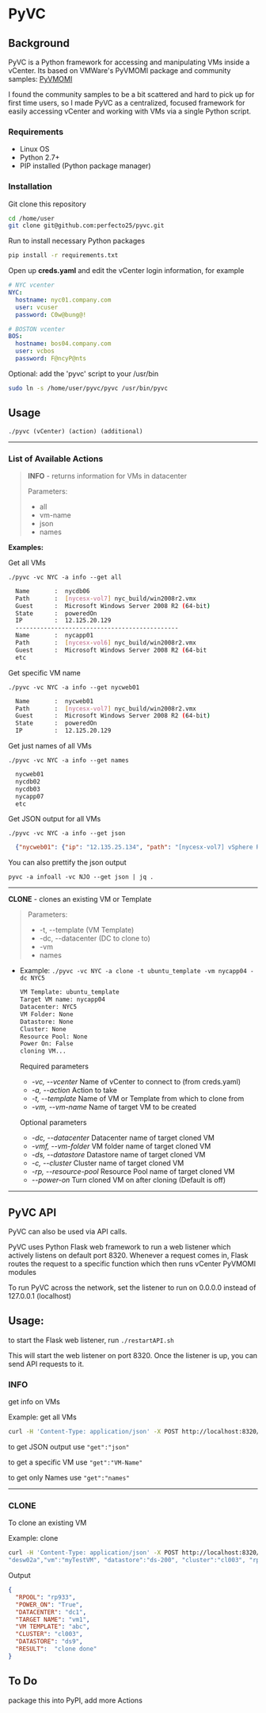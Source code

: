 # PyVC
## Background
PyVC is a Python framework for accessing and manipulating VMs inside a vCenter. Its based on VMWare's PyVMOMI package and community samples: [PyVMOMI](https://github.com/vmware/pyvmomi-community-samples)

I found the community samples to be a bit scattered and hard to pick up for first time users, so I made PyVC as a centralized, focused framework for easily accessing vCenter and working with VMs via a single Python script. 

### Requirements
 - Linux OS
 - Python 2.7+
 - PIP installed (Python package manager)


### Installation
Git clone this repository
```bash
cd /home/user
git clone git@github.com:perfecto25/pyvc.git
``` 

Run to install necessary Python packages
```bash
pip install -r requirements.txt
```
Open up **creds.yaml** and edit the vCenter login information, for example

```yaml
# NYC vcenter
NYC:
  hostname: nyc01.company.com
  user: vcuser
  password: C0w@bung@!

# BOSTON vcenter
BOS:
  hostname: bos04.company.com
  user: vcbos
  password: F@ncyP@nts
```
Optional: add the 'pyvc' script to your /usr/bin
```bash
sudo ln -s /home/user/pyvc/pyvc /usr/bin/pyvc
```

## Usage
```./pyvc (vCenter) (action) (additional)```

---
### List of Available Actions

> **INFO** - returns information for VMs in datacenter
> 
>  Parameters: 
> - all
> - vm-name
> - json
> - names
  
  **Examples:**
  
  Get all VMs
  
  ```./pyvc -vc NYC -a info --get all```
  
  ```bash
    Name       :  nycdb06
    Path       :  [nycesx-vol7] nyc_build/win2008r2.vmx
    Guest      :  Microsoft Windows Server 2008 R2 (64-bit)
    State      :  poweredOn
    IP         :  12.125.20.129
    ----------------------------------------------
    Name       :  nycapp01
    Path       :  [nycesx-vol6] nyc_build/win2008r2.vmx
    Guest      :  Microsoft Windows Server 2008 R2 (64-bit
    etc
  ```

  Get specific VM name
  
  ```./pyvc -vc NYC -a info --get nycweb01```
  ```bash
    Name       :  nycweb01
    Path       :  [nycesx-vol7] nyc_build/win2008r2.vmx
    Guest      :  Microsoft Windows Server 2008 R2 (64-bit)
    State      :  poweredOn
    IP         :  12.125.20.129
  ```

  Get just names of all VMs
  
  ```./pyvc -vc NYC -a info --get names```
  ```bash
    nycweb01
    nycdb02
    nycdb03
    nycapp07
    etc
  ```

  Get JSON output for all VMs
  
  ```./pyvc -vc NYC -a info --get json```
  ```json
    {"nycweb01": {"ip": "12.135.25.134", "path": "[nycesx-vol7] vSphere Replication Appliance/vSphere Replication Appliance.vmx", "state": "poweredOn", "guest": "SUSE Linux Enterprise 11 (64-bit)", "annotation": "vSphere Replication Appliance"}, "centos6.4": {"path": "[nycesx-ssd] centos7.2/centos7.2.vmx", "state": "poweredOff",  etc etc
  ```
    
  You can also prettify the json output

    pyvc -a infoall -vc NJO --get json | jq .


___


**CLONE** - clones an existing VM or Template
> 
>  Parameters: 
> - -t, --template (VM Template)
> - -dc, --datacenter (DC to clone to)
> - -vm
> - names

- Example: ```./pyvc -vc NYC -a clone -t ubuntu_template
     -vm nycapp04 -dc NYC5```
    ```bash
    VM Template: ubuntu_template
    Target VM name: nycapp04
    Datacenter: NYC5
    VM Folder: None
    Datastore: None
    Cluster: None
    Resource Pool: None
    Power On: False
    cloning VM...
    ```
  Required parameters
  - *-vc, --vcenter* Name of vCenter to connect to (from creds.yaml)
  - *-a, --action* Action to take
  - *-t, --template* Name of VM or Template from which to clone from
  - *-vm, --vm-name* Name of target VM to be created
  
  Optional parameters

  - *-dc, --datacenter* Datacenter name of target cloned VM
  - *-vmf, --vm-folder* VM folder name of target cloned VM
  - *-ds, --datastore* Datastore name of target cloned VM
  - *-c, --cluster* Cluster name of target cloned VM
  - *-rp, --resource-pool* Resource Pool name of target cloned VM
  - *--power-on* Turn cloned VM on after cloning (Default is off)
---
## PyVC API
PyVC can also be used via API calls.

PyVC uses Python Flask web framework to run a web listener which actively listens on default port 8320. Whenever a request comes in, Flask routes the request to a specific function which then runs vCenter PyVMOMI modules

To run PyVC across the network, set the listener to run on 0.0.0.0 instead of 127.0.0.1 (localhost)

## Usage:
to start the Flask web listener, run ```./restartAPI.sh```

This will start the web listener on port 8320. Once the listener is up, you can send API requests to it.

### INFO 
get info on VMs

Example: get all VMs
```bash
curl -H 'Content-Type: application/json' -X POST http://localhost:8320/api/info -d '{"vc":"NYC", "get":"all"}'
```
to get JSON output use ```"get":"json"```

to get a specific VM use ```"get":"VM-Name"```

to get only Names use ```"get":"names"```


---
### CLONE
To clone an existing VM

Example: clone 
```bash
curl -H 'Content-Type: application/json' -X POST http://localhost:8320/api/clone -d '{"vc":"NYC", "template":"ubuntu16_templ","datacenter":
"desw02a","vm":"myTestVM", "datastore":"ds-200", "cluster":"cl003", "rpool":"rp3", "power_on":"True"}' | jq .
```
Output
```json
{
  "RPOOL": "rp933",
  "POWER_ON": "True",
  "DATACENTER": "dc1",
  "TARGET NAME": "vm1",
  "VM TEMPLATE": "abc",
  "CLUSTER": "cl003",
  "DATASTORE": "ds9",
  "RESULT":  "clone done"
}
```



## To Do
package this into PyPI, add more Actions